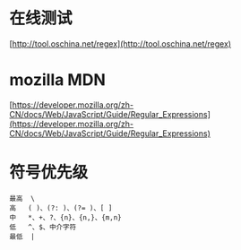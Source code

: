# 在线测试

[http://tool.oschina.net/regex](http://tool.oschina.net/regex)

# mozilla MDN

[https://developer.mozilla.org/zh-CN/docs/Web/JavaScript/Guide/Regular_Expressions](https://developer.mozilla.org/zh-CN/docs/Web/JavaScript/Guide/Regular_Expressions)

# 符号优先级

```
最高  \
高   ( )、(?: )、(?= )、[ ]
中   *、+、?、{n}、{n,}、{m,n}
低   ^、$、中介字符
最低  |
```
